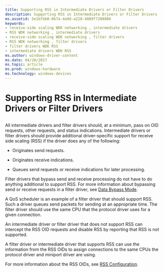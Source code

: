 ```yaml
---
title: Supporting RSS in Intermediate Drivers or Filter Drivers
description: Supporting RSS in Intermediate Drivers or Filter Drivers
ms.assetid: 5e1bfbb0-0b7a-4a9d-a228-4089f7208880
keywords:
- receive-side scaling WDK networking , intermediate drivers
- RSS WDK networking , intermediate drivers
- receive-side scaling WDK networking , filter drivers
- RSS WDK networking , filter drivers
- filter drivers WDK RSS
- intermediate drivers WDK RSS
ms.author: windows-driver-content
ms.date: 04/20/2017
ms.topic: article
ms.prod: windows-hardware
ms.technology: windows-devices
---
```


# Supporting RSS in Intermediate Drivers or Filter Drivers


## <a href="" id="ddk-supporting-rss-in-intermediate-drivers-or-filter-drivers-ng"></a>


All intermediate drivers and filter drivers should, at a minimum, pass on OID requests, other requests, and status indications. Intermediate drivers or filter drivers should provide additional driver-specific support for receive side scaling (RSS) if the driver does any of the following:

-   Originates send requests.

-   Originates receive indications.

-   Queues send requests or receive indications for later processing.

Filter drivers that bypass send and receive processing do not have to do anything additional to support RSS. For more information about bypassing send or receive requests in a filter driver, see [Data Bypass Mode](data-bypass-mode.md).

A QoS scheduler is an example of a filter driver that should support RSS. Such a driver queues send packets for sending at an appropriate time. The filter driver should use the same CPU that the protocol driver uses for a given connection.

An intermediate driver or filter driver that does not support RSS can intercept the RSS OID requests and disable RSS by reporting that RSS is not supported.

A filter driver or intermediate driver that supports RSS can use the information from the RSS OIDs to assign connections to the same CPUs the protocol driver and miniport driver are using.

For more information about the RSS OIDs, see [RSS Configuration](rss-configuration.md).

 

 





